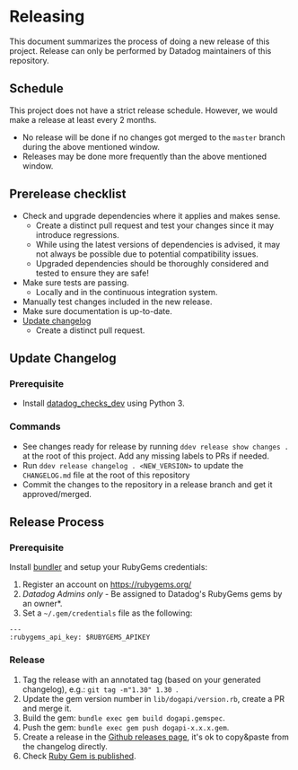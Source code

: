 # Releasing

This document summarizes the process of doing a new release of this project.
Release can only be performed by Datadog maintainers of this repository.

## Schedule
This project does not have a strict release schedule. However, we would make a release at least every 2 months.
  - No release will be done if no changes got merged to the `master` branch during the above mentioned window.
  - Releases may be done more frequently than the above mentioned window.

## Prerelease checklist

* Check and upgrade dependencies where it applies and makes sense.
  - Create a distinct pull request and test your changes since it may introduce regressions.
  - While using the latest versions of dependencies is advised, it may not always be possible due to potential compatibility issues.
  - Upgraded dependencies should be thoroughly considered and tested to ensure they are safe!
* Make sure tests are passing.
  - Locally and in the continuous integration system.
* Manually test changes included in the new release.
* Make sure documentation is up-to-date.
* [Update changelog](#update-changelog)
  - Create a distinct pull request.

## Update Changelog

### Prerequisite

- Install [datadog_checks_dev](https://datadog-checks-base.readthedocs.io/en/latest/datadog_checks_dev.cli.html#installation) using Python 3.

### Commands

- See changes ready for release by running `ddev release show changes .` at the root of this project. Add any missing labels to PRs if needed.
- Run `ddev release changelog . <NEW_VERSION>` to update the `CHANGELOG.md` file at the root of this repository
- Commit the changes to the repository in a release branch and get it approved/merged.

## Release Process

### Prerequisite

Install [bundler](https://bundler.io/) and setup your RubyGems credentials:
1. Register an account on https://rubygems.org/
1. *Datadog Admins only* - Be assigned to Datadog's RubyGems gems by an owner*.
1. Set a `~/.gem/credentials` file as the following:
```
---
:rubygems_api_key: $RUBYGEMS_APIKEY
```

### Release

1. Tag the release with an annotated tag (based on your generated changelog), e.g.: `git tag -m"1.30" 1.30 `.
1. Update the gem version number in `lib/dogapi/version.rb`, create a PR and merge it. 
1. Build the gem: `bundle exec gem build dogapi.gemspec`.
1. Push the gem: `bundle exec gem push dogapi-x.x.x.gem`.
1. Create a release in the [Github releases page](https://github.com/DataDog/dogapi-rb/releases), it's ok to copy&paste from the changelog directly.
1. Check [Ruby Gem is published](https://rubygems.org/gems/dogapi).
